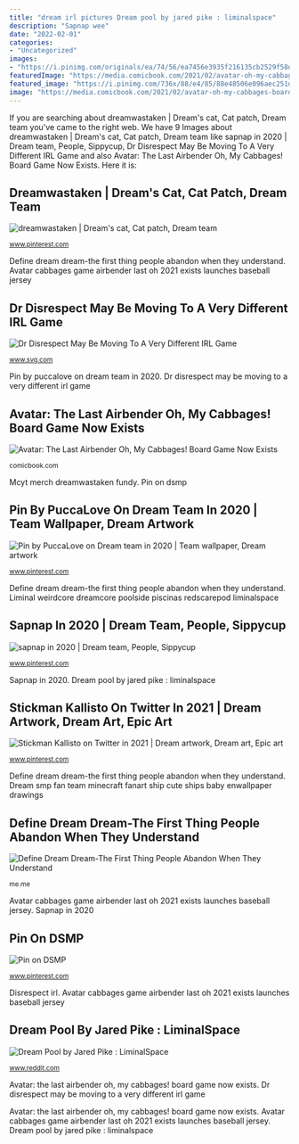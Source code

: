 ```yaml
---
title: "dream irl pictures Dream pool by jared pike : liminalspace"
description: "Sapnap wee"
date: "2022-02-01"
categories:
- "Uncategorized"
images:
- "https://i.pinimg.com/originals/ea/74/56/ea7456e3935f216135cb2529f58d5c70.jpg"
featuredImage: "https://media.comicbook.com/2021/02/avatar-oh-my-cabbages-board-game-1255984-1280x0.jpeg"
featured_image: "https://i.pinimg.com/736x/88/e4/85/88e48506e096aec251d3fffa1c294468.jpg"
image: "https://media.comicbook.com/2021/02/avatar-oh-my-cabbages-board-game-1255984-1280x0.jpeg"
---
```


If you are searching about dreamwastaken | Dream&#039;s cat, Cat patch, Dream team you've came to the right web. We have 9 Images about dreamwastaken | Dream&#039;s cat, Cat patch, Dream team like sapnap in 2020 | Dream team, People, Sippycup, Dr Disrespect May Be Moving To A Very Different IRL Game and also Avatar: The Last Airbender Oh, My Cabbages! Board Game Now Exists. Here it is:

## Dreamwastaken | Dream&#039;s Cat, Cat Patch, Dream Team

![dreamwastaken | Dream&#039;s cat, Cat patch, Dream team](https://i.pinimg.com/originals/ea/74/56/ea7456e3935f216135cb2529f58d5c70.jpg "Sapnap wee")

<small>www.pinterest.com</small>

Define dream dream-the first thing people abandon when they understand. Avatar cabbages game airbender last oh 2021 exists launches baseball jersey

## Dr Disrespect May Be Moving To A Very Different IRL Game

![Dr Disrespect May Be Moving To A Very Different IRL Game](https://www.svg.com/img/gallery/dr-disrespect-may-be-moving-to-a-very-different-irl-game/l-intro-1623854878.jpg "Define dream dream-the first thing people abandon when they understand")

<small>www.svg.com</small>

Pin by puccalove on dream team in 2020. Dr disrespect may be moving to a very different irl game

## Avatar: The Last Airbender Oh, My Cabbages! Board Game Now Exists

![Avatar: The Last Airbender Oh, My Cabbages! Board Game Now Exists](https://media.comicbook.com/2021/02/avatar-oh-my-cabbages-board-game-1255984-1280x0.jpeg "Define dream dream-the first thing people abandon when they understand")

<small>comicbook.com</small>

Mcyt merch dreamwastaken fundy. Pin on dsmp

## Pin By PuccaLove On Dream Team In 2020 | Team Wallpaper, Dream Artwork

![Pin by PuccaLove on Dream team in 2020 | Team wallpaper, Dream artwork](https://i.pinimg.com/736x/d5/0b/cb/d50bcba99413f682b488484215a3d850.jpg "Stickman kallisto on twitter in 2021")

<small>www.pinterest.com</small>

Define dream dream-the first thing people abandon when they understand. Liminal weirdcore dreamcore poolside piscinas redscarepod liminalspace

## Sapnap In 2020 | Dream Team, People, Sippycup

![sapnap in 2020 | Dream team, People, Sippycup](https://i.pinimg.com/736x/88/e4/85/88e48506e096aec251d3fffa1c294468.jpg "Avatar: the last airbender oh, my cabbages! board game now exists")

<small>www.pinterest.com</small>

Sapnap in 2020. Dream pool by jared pike : liminalspace

## Stickman Kallisto On Twitter In 2021 | Dream Artwork, Dream Art, Epic Art

![Stickman Kallisto on Twitter in 2021 | Dream artwork, Dream art, Epic art](https://i.pinimg.com/736x/c9/9a/82/c99a8295280e94ef50baabf4db34c169.jpg "Dream pool by jared pike : liminalspace")

<small>www.pinterest.com</small>

Define dream dream-the first thing people abandon when they understand. Dream smp fan team minecraft fanart ship cute ships baby enwallpaper drawings

## Define Dream Dream-The First Thing People Abandon When They Understand

![Define Dream Dream-The First Thing People Abandon When They Understand](https://pics.me.me/define-dream-dream-the-first-thing-people-abandon-when-they-understand-26109161.png "Mcyt merch dreamwastaken fundy")

<small>me.me</small>

Avatar cabbages game airbender last oh 2021 exists launches baseball jersey. Sapnap in 2020

## Pin On DSMP

![Pin on DSMP](https://i.pinimg.com/736x/95/c5/9f/95c59f071677c5c9bcddcabe8e350da6.jpg "Stickman kallisto on twitter in 2021")

<small>www.pinterest.com</small>

Disrespect irl. Avatar cabbages game airbender last oh 2021 exists launches baseball jersey

## Dream Pool By Jared Pike : LiminalSpace

![Dream Pool by Jared Pike : LiminalSpace](https://preview.redd.it/ahgxpiajz5w61.jpg?width=760&amp;format=pjpg&amp;auto=webp&amp;s=0ba931582de3112e27eb9c7942ad8431ac045dbe "Dr disrespect may be moving to a very different irl game")

<small>www.reddit.com</small>

Avatar: the last airbender oh, my cabbages! board game now exists. Dr disrespect may be moving to a very different irl game

Avatar: the last airbender oh, my cabbages! board game now exists. Avatar cabbages game airbender last oh 2021 exists launches baseball jersey. Dream pool by jared pike : liminalspace
